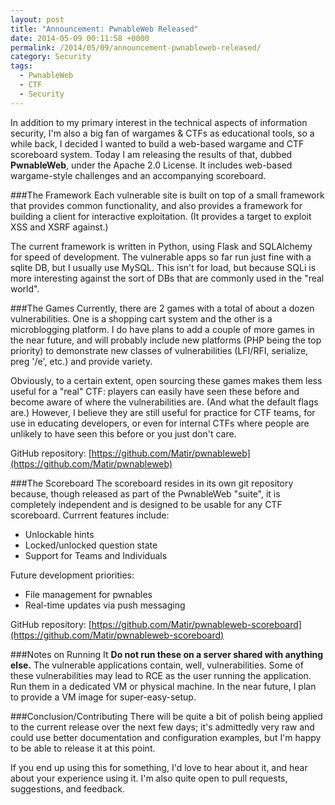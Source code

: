 ```yaml
---
layout: post
title: "Announcement: PwnableWeb Released"
date: 2014-05-09 00:11:58 +0000
permalink: /2014/05/09/announcement-pwnableweb-released/
category: Security
tags:
  - PwnableWeb
  - CTF
  - Security
---
```

In addition to my primary interest in the technical aspects of information security, I'm also a big fan of wargames & CTFs as educational tools, so a while back, I decided I wanted to build a web-based wargame and CTF scoreboard system.  Today I am releasing the results of that, dubbed **PwnableWeb**, under the Apache 2.0 License.  It includes web-based wargame-style challenges and an accompanying scoreboard.

###The Framework
Each vulnerable site is built on top of a small framework that provides common functionality, and also provides a framework for building a client for interactive exploitation.  (It provides a target to exploit XSS and XSRF against.)

The current framework is written in Python, using Flask and SQLAlchemy for speed of development.  The vulnerable apps so far run just fine with a sqlite DB, but I usually use MySQL.  This isn't for load, but because SQLi is more interesting against the sort of DBs that are commonly used in the "real world".

###The Games
Currently, there are 2 games with a total of about a dozen vulnerabilities.  One is a shopping cart system and the other is a microblogging platform.  I do have plans to add a couple of more games in the near future, and will probably include new platforms (PHP being the top priority) to demonstrate new classes of vulnerabilities (LFI/RFI, serialize, preg '/e', etc.) and provide variety.

Obviously, to a certain extent, open sourcing these games makes them less useful for a "real" CTF: players can easily have seen these before and become aware of where the vulnerabilities are.  (And what the default flags are.)  However, I believe they are still useful for practice for CTF teams, for use in educating developers, or even for internal CTFs where people are unlikely to have seen this before or you just don't care.

GitHub repository: [https://github.com/Matir/pwnableweb](https://github.com/Matir/pwnableweb)

###The Scoreboard
The scoreboard resides in its own git repository because, though released as part of the PwnableWeb "suite", it is completely independent and is designed to be usable for any CTF scoreboard.  Currrent features include:

- Unlockable hints
- Locked/unlocked question state
- Support for Teams and Individuals

Future development priorities:

- File management for pwnables
- Real-time updates via push messaging

GitHub repository: [https://github.com/Matir/pwnableweb-scoreboard](https://github.com/Matir/pwnableweb-scoreboard)

###Notes on Running It
**Do not run these on a server shared with anything else.**  The vulnerable applications contain, well, vulnerabilities.  Some of these vulnerabilities may lead to RCE as the user running the application.  Run them in a dedicated VM or physical machine.  In the near future, I plan to provide a VM image for super-easy-setup.

###Conclusion/Contributing
There will be quite a bit of polish being applied to the current release over the next few days; it's admittedly very raw and could use better documentation and configuration examples, but I'm happy to be able to release it at this point.

If you end up using this for something, I'd love to hear about it, and hear about your experience using it.  I'm also quite open to pull requests, suggestions, and feedback.
